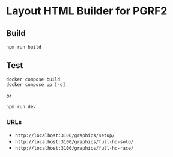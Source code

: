 # Layout HTML Builder for PGRF2

## Build
```
npm run build
```

## Test
```
docker compose build
docker compose up [-d]
```
or
```
npm run dev
```

### URLs
* `http://localhost:3100/graphics/setup/`
* `http://localhost:3100/graphics/full-hd-solo/`
* `http://localhost:3100/graphics/full-hd-race/`

